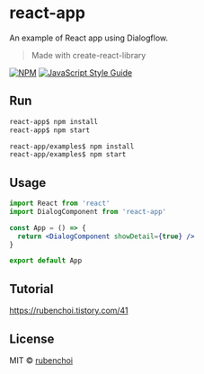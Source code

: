 # react-app

An example of React app using Dialogflow.

> Made with create-react-library

[![NPM](https://img.shields.io/npm/v/react-app.svg)](https://www.npmjs.com/package/react-app) [![JavaScript Style Guide](https://img.shields.io/badge/code_style-standard-brightgreen.svg)](https://standardjs.com)

## Run

```bash
react-app$ npm install
react-app$ npm start

react-app/examples$ npm install
react-app/examples$ npm start
```

## Usage

```jsx
import React from 'react'
import DialogComponent from 'react-app'

const App = () => {
  return <DialogComponent showDetail={true} />
}

export default App
```

## Tutorial

https://rubenchoi.tistory.com/41

## License

MIT © [rubenchoi](https://github.com/rubenchoi)
